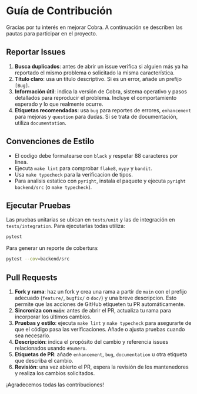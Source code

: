 # Guía de Contribución

Gracias por tu interés en mejorar Cobra. A continuación se describen las pautas para participar en el proyecto.

## Reportar Issues

1. **Busca duplicados**: antes de abrir un issue verifica si alguien más ya ha reportado el mismo problema o solicitado la misma característica.
2. **Título claro**: usa un título descriptivo. Si es un error, añade un prefijo `[Bug]`.
3. **Información útil**: indica la versión de Cobra, sistema operativo y pasos detallados para reproducir el problema. Incluye el comportamiento esperado y lo que realmente ocurre.
4. **Etiquetas recomendadas**: usa `bug` para reportes de errores, `enhancement` para mejoras y `question` para dudas. Si se trata de documentación, utiliza `documentation`.

## Convenciones de Estilo

- El codigo debe formatearse con `black` y respetar 88 caracteres por linea.
- Ejecuta `make lint` para comprobar `flake8`, `mypy` y `bandit`.
- Usa `make typecheck` para la verificacion de tipos.
- Para analisis estatico con `pyright`, instala el paquete y ejecuta
  `pyright backend/src` (o `make typecheck`).

## Ejecutar Pruebas

Las pruebas unitarias se ubican en `tests/unit` y las de integración en
`tests/integration`. Para ejecutarlas todas utiliza:

```bash
pytest
```

Para generar un reporte de cobertura:

```bash
pytest --cov=backend/src
```

## Pull Requests

1. **Fork y rama**: haz un fork y crea una rama a partir de `main` con el prefijo adecuado (`feature/`, `bugfix/` o `doc/`) y una breve descripcion. Esto permite que las acciones de GitHub etiqueten tu PR automáticamente.
2. **Sincroniza con `main`**: antes de abrir el PR, actualiza tu rama para incorporar los últimos cambios.
3. **Pruebas y estilo**: ejecuta `make lint` y `make typecheck` para asegurarte de que el código pasa las verificaciones. Añade o ajusta pruebas cuando sea necesario.
4. **Descripción**: indica el propósito del cambio y referencia issues relacionados usando `#numero`.
5. **Etiquetas de PR**: añade `enhancement`, `bug`, `documentation` u otra etiqueta que describa el cambio.
6. **Revisión**: una vez abierto el PR, espera la revisión de los mantenedores y realiza los cambios solicitados.

¡Agradecemos todas las contribuciones!
